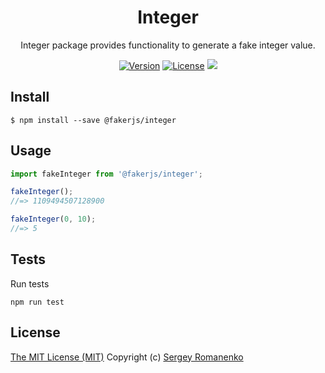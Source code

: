 <h1 align="center">Integer</h1>
<p align="center">
Integer package provides functionality to generate a fake integer value.
</p>

<p align="center">
<a href="https://github.com/fakerjs/integer/releases"><img alt="Version" src="https://img.shields.io/github/release/fakerjs/integer.svg?label=version&color=green"></a> <a href="https://github.com/fakerjs/integer"><img src="https://img.shields.io/badge/license-MIT-blue.svg?color=green" alt="License"></a> <img src="https://github.com/fakerjs/integer/actions/workflows/tests.yml/badge.svg">

## Install

```
$ npm install --save @fakerjs/integer
```

## Usage

```js
import fakeInteger from '@fakerjs/integer';

fakeInteger();
//=> 1109494507128900

fakeInteger(0, 10);
//=> 5
```

## Tests

Run tests

```
npm run test
```

## License
[The MIT License (MIT)](https://github.com/fakerjs/integer/blob/master/LICENSE.txt)
Copyright (c) [Sergey Romanenko](https://github.com/Awilum)
